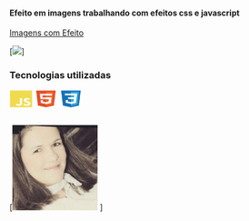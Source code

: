 #### Efeito em imagens trabalhando com efeitos css e javascript

<a href="https://agostinhomarcia.github.io/imagens-efeitos/  " target="_blank" >  Imagens com Efeito</a>


[<img src="src/img/tela-imagens.gif">]


### Tecnologias utilizadas
<div flex-direction: row>

<img align="center" alt="Js" height="30" width="40" src="https://raw.githubusercontent.com/devicons/devicon/master/icons/javascript/javascript-plain.svg">

  <img align="center" alt="HTML" height="30" width="40" src="https://raw.githubusercontent.com/devicons/devicon/master/icons/html5/html5-original.svg">
  <img align="center" alt="CSS" height="30" width="40" src="https://raw.githubusercontent.com/devicons/devicon/master/icons/css3/css3-original.svg">

  <br>
  <br>

[<img  height="150" width="150" src="src/img/marcia.jpeg"> ]
